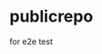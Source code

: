# publicrepo
for e2e test

























































































































































































































































































































































































































































































































































































































































































































































































































































































































































































































































































































































































































































































































































































































































































































































































































































































































































